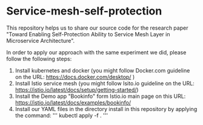 # Service-mesh-self-protection
This repository helps us to share our source code for the research paper "Toward Enabling Self-Protection Ability to Service Mesh Layer in Microservice Architecture".

In order to apply our approach with the same experiment we did, please follow the following steps: 
1. Install kubernetes and docker (you might follow Docker.com guideline on the URL: https://docs.docker.com/desktop/ )
2. Install Istio service mesh (you might follow Isito.io guideline on the URL: https://istio.io/latest/docs/setup/getting-started/)
3. Install the Demo app "Bookinfo" form Istio.io main page on this URL: https://istio.io/latest/docs/examples/bookinfo/
4. Install our YAML files in the directory install in this repository by applying the command: ''' 
kubectl apply -f . 
'''
